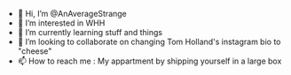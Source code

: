 - 👋 Hi, I’m @AnAverageStrange
- 👀 I’m interested in WHH
- 🌱 I’m currently learning stuff and things
- 💞️ I’m looking to collaborate on changing Tom Holland's instagram bio to "cheese"
- 📫 How to reach me : My appartment by shipping yourself in a large box

<!---
AnAverageStrange/AnAverageStrange is a ✨ special ✨ repository because its `README.md` (this file) appears on your GitHub profile.
You can click the Preview link to take a look at your changes.
--->
